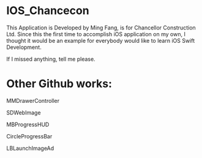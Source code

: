 # IOS_Chancecon
This Application is Developed by Ming Fang, is for Chancellor Construction Ltd.
Since this the first time to accomplish iOS application on my own, I thought it would be an example for everybody would like to learn iOS Swift Development.

If I missed anything, tell me please.



# Other Github works:

MMDrawerController

SDWebImage

MBProgressHUD

CircleProgressBar

LBLaunchImageAd
